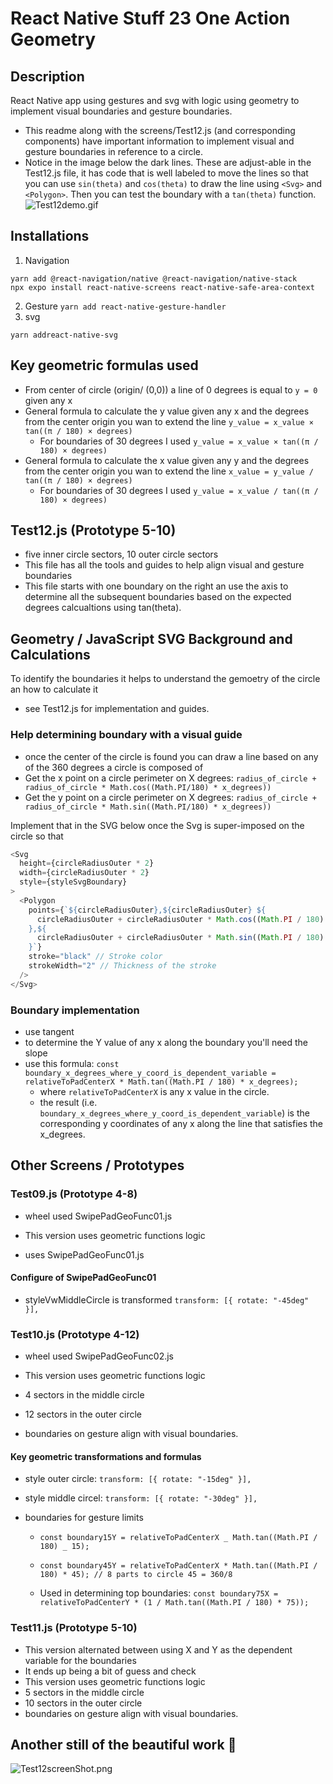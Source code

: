 # React Native Stuff 23 One Action Geometry

## Description

React Native app using gestures and svg with logic using geometry to implement visual boundaries and gesture boundaries.

- This readme along with the screens/Test12.js (and corresponding components) have important information to implement visual and gesture boundaries in reference to a circle.
- Notice in the image below the dark lines. These are adjust-able in the Test12.js file, it has code that is well labeled to move the lines so that you can use `sin(theta)` and `cos(theta)` to draw the line using `<Svg>` and `<Polygon>`. Then you can test the boundary with a `tan(theta)` function.
  ![Test12demo.gif](/docs/Test12demo.gif)

## Installations

1. Navigation

```
yarn add @react-navigation/native @react-navigation/native-stack
npx expo install react-native-screens react-native-safe-area-context
```

2. Gesture
   `yarn add react-native-gesture-handler`
3. svg

`yarn addreact-native-svg`

## Key geometric formulas used

- From center of circle (origin/ (0,0)) a line of 0 degrees is equal to `y = 0` given any x
- General formula to calculate the y value given any x and the degrees from the center origin you wan to extend the line `y_value = x_value × tan((π / 180) × degrees)`
  - For boundaries of 30 degrees I used `y_value = x_value × tan((π / 180) × degrees)`
- General formula to calculate the x value given any y and the degrees from the center origin you wan to extend the line `x_value = y_value / tan((π / 180) × degrees)`
  - For boundaries of 30 degrees I used `y_value = x_value / tan((π / 180) × degrees)`

## Test12.js (Prototype 5-10)

- five inner circle sectors, 10 outer circle sectors
- This file has all the tools and guides to help align visual and gesture boundaries
- This file starts with one boundary on the right an use the axis to determine all the subsequent boundaries based on the expected degrees calcualtions using tan(theta).

## Geometry / JavaScript SVG Background and Calculations

To identify the boundaries it helps to understand the gemoetry of the circle an how to calculate it

- see Test12.js for implementation and guides.

### Help determining boundary with a visual guide

- once the center of the circle is found you can draw a line based on any of the 360 degrees a circle is composed of
- Get the x point on a circle perimeter on X degrees:
  `radius_of_circle + radius_of_circle * Math.cos((Math.PI/180) * x_degrees))`
- Get the y point on a circle perimeter on X degrees:
  `radius_of_circle + radius_of_circle * Math.sin((Math.PI/180) * x_degrees))`

Implement that in the SVG below once the Svg is super-imposed on the circle so that

```js
<Svg
  height={circleRadiusOuter * 2}
  width={circleRadiusOuter * 2}
  style={styleSvgBoundary}
>
  <Polygon
    points={`${circleRadiusOuter},${circleRadiusOuter} ${
      circleRadiusOuter + circleRadiusOuter * Math.cos((Math.PI / 180) * 345)
    },${
      circleRadiusOuter + circleRadiusOuter * Math.sin((Math.PI / 180) * 345)
    }`}
    stroke="black" // Stroke color
    strokeWidth="2" // Thickness of the stroke
  />
</Svg>
```

### Boundary implementation

- use tangent
- to determine the Y value of any x along the boundary you'll need the slope
- use this formula:
  `const boundary_x_degrees_where_y_coord_is_dependent_variable = relativeToPadCenterX * Math.tan((Math.PI / 180) * x_degrees); `
  - where `relativeToPadCenterX` is any x value in the circle.
  - the result (i.e. `boundary_x_degrees_where_y_coord_is_dependent_variable`) is the corresponding y coordinates of any x along the line that satisfies the x_degrees.

## Other Screens / Prototypes

### Test09.js (Prototype 4-8)

- wheel used SwipePadGeoFunc01.js
- This version uses geometric functions logic

- uses SwipePadGeoFunc01.js

#### Configure of SwipePadGeoFunc01

- styleVwMiddleCircle is transformed `transform: [{ rotate: "-45deg" }],`

### Test10.js (Prototype 4-12)

- wheel used SwipePadGeoFunc02.js
- This version uses geometric functions logic

- 4 sectors in the middle circle
- 12 sectors in the outer circle
- boundaries on gesture align with visual boundaries.

#### Key geometric transformations and formulas

- style outer circle: `transform: [{ rotate: "-15deg" }],`
- style middle circel: `transform: [{ rotate: "-30deg" }],`
- boundaries for gesture limits

  - `const boundary15Y = relativeToPadCenterX _ Math.tan((Math.PI / 180) _ 15);`
  - `const boundary45Y = relativeToPadCenterX * Math.tan((Math.PI / 180) * 45); // 8 parts to circle 45 = 360/8`

  - Used in determining top boundaries: `const boundary75X = relativeToPadCenterY * (1 / Math.tan((Math.PI / 180) * 75));`

### Test11.js (Prototype 5-10)

- This version alternated between using X and Y as the dependent variable for the boundaries
- It ends up being a bit of guess and check
- This version uses geometric functions logic
- 5 sectors in the middle circle
- 10 sectors in the outer circle
- boundaries on gesture align with visual boundaries.

## Another still of the beautiful work 🤩

![Test12screenShot.png](/docs/Test12screenShot.png)
